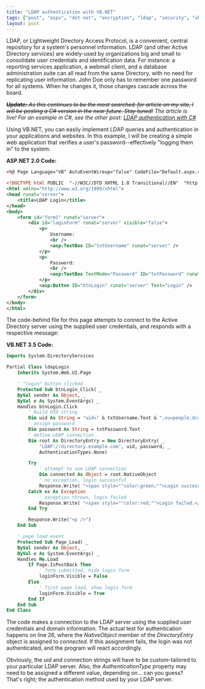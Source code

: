 ```yaml
---
title: "LDAP authentication with VB.NET"
tags: ["post", "aspx", "dot net", "encryption", "ldap", "security", "vbnet"]
layout: post
---
```


LDAP, or Lightweight Directory Access Protocol, is a convenient, central
repository for a system's personnel information. LDAP (and other Active
Directory services) are widely-used by organizations big and small to
consolidate user credentials and identification data. For instance: a
reporting services application, a webmail client, and a database
administration suite can all read from the same Directory, with no need
for replicating user information. John Doe only has to remember one
password for all systems. When he changes it, those changes cascade
across the board.<!--more-->

_~~**Update:** As this continues to be the most searched-for article on
my site, I will be posting a C# version in the near future. Stay
tuned!~~ The article is live! For an example in C#, see the other post:
[LDAP authentication with
C#](/2013/04/ldap-authentication-with-c-sharp/)_

Using VB.NET, you can easily implement LDAP queries and authentication
in your applications and websites. In this example, I will be creating a
simple web application that verifies a user's password--effectively
"logging them in" to the system:

**ASP.NET 2.0 Code:**

```xml
<%@ Page Language="VB" AutoEventWireup="false" CodeFile="Default.aspx.vb" Inherits="ldapLogin"  %>

<!DOCTYPE html PUBLIC  "-//W3C//DTD XHTML 1.0 Transitional//EN"  "http://www.w3.org/TR/xhtml1/DTD/xhtml1-transitional.dtd">
<html xmlns="http://www.w3.org/1999/xhtml">
<head runat="server">
	<title>LDAP Login</title>
</head>
<body>
	<form id="form1" runat="server">
		<div id="loginForm" runat="server" visible="false">
			<p>
				Username:
				<br />
				<asp:TextBox ID="txtUsername" runat="server" />
			</p>
			<p>
				Password:
				<br />
				<asp:TextBox TextMode="Password" ID="txtPassword" runat="server" />
			</p>
			<asp:Button ID="btnLogin" runat="server" Text="Login" />
		</div>
	</form>
</body>
</html>
```

The code-behind file for this page attempts to connect to the Active
Directory server using the supplied user credentials, and responds with
a respective message:

**VB.NET 3.5 Code:**

```vb
Imports System.DirectoryServices

Partial Class ldapLogin
	Inherits System.Web.UI.Page

	' "login" button clicked
	Protected Sub btnLogin_Click( _
	ByVal sender As Object, _
	ByVal e As System.EventArgs) _
	Handles btnLogin.Click
		' build UID string
		Dim uid As String = "uid=" & txtUsername.Text & ",ou=people,dc=example,dc=com"
		' assign password
		Dim password As String = txtPassword.Text
		' define LDAP connection
		Dim root As DirectoryEntry = New DirectoryEntry( _
			"LDAP://directory.example.com", uid, password, _
			AuthenticationTypes.None)

		Try
			' attempt to use LDAP connection
			Dim connected As Object = root.NativeObject
			' no exception, login successful
			Response.Write( "<span style=""color:green;"">Login successful.</span>")
		Catch ex As Exception
			' exception thrown, login failed
			Response.Write( "<span style=""color:red;"">Login failed.</span>")
		End Try

		Response.Write("<p />")
	End Sub

	' page load event
	Protected Sub Page_Load( _
	ByVal sender As Object, _
	ByVal e As System.EventArgs) _
	Handles Me.Load
		If Page.IsPostBack Then
			' form submitted, hide login form
			loginForm.Visible = False
		Else
			' first page load, show login form
			loginForm.Visible = True
		End If
	End Sub
End Class
```

The code makes a connection to the LDAP server using the supplied user
credentials and domain information. The actual test for authentication
happens on line 26, where the _NativeObject_ member of the _DirectoryEntry_
object is assigned to _connected_. If this assignment
fails, the login was not authenticated, and the program will react
accordingly.

Obviously, the _uid_ and connection strings will have to be custom-tailored to
your particular LDAP server. Also, the _AuthenticationType_ property may need
to be assigned a different value, depending on... can you guess? That's
right; the authentication method used by your LDAP server.
